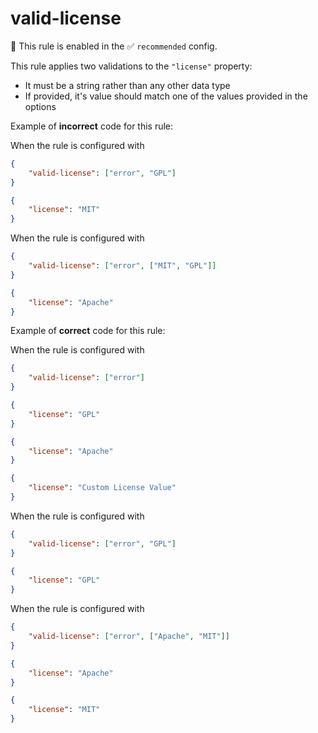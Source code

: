 # valid-license

💼 This rule is enabled in the ✅ `recommended` config.

<!-- end auto-generated rule header -->

This rule applies two validations to the `"license"` property:

- It must be a string rather than any other data type
- If provided, it's value should match one of the values provided in the options

Example of **incorrect** code for this rule:

When the rule is configured with

```json
{
	"valid-license": ["error", "GPL"]
}
```

```json
{
	"license": "MIT"
}
```

When the rule is configured with

```json
{
	"valid-license": ["error", ["MIT", "GPL"]]
}
```

```json
{
	"license": "Apache"
}
```

Example of **correct** code for this rule:

When the rule is configured with

```json
{
	"valid-license": ["error"]
}
```

```json
{
	"license": "GPL"
}
```

```json
{
	"license": "Apache"
}
```

```json
{
	"license": "Custom License Value"
}
```

When the rule is configured with

```json
{
	"valid-license": ["error", "GPL"]
}
```

```json
{
	"license": "GPL"
}
```

When the rule is configured with

```json
{
	"valid-license": ["error", ["Apache", "MIT"]]
}
```

```json
{
	"license": "Apache"
}
```

```json
{
	"license": "MIT"
}
```
